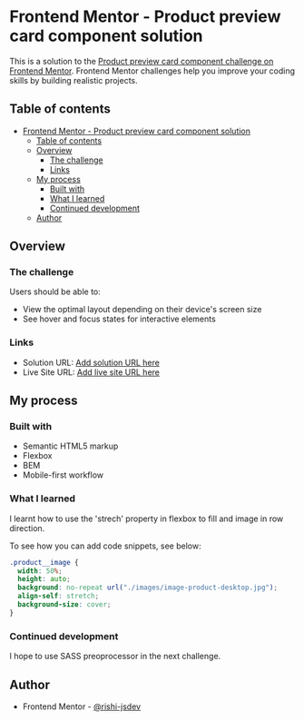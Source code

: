 # Frontend Mentor - Product preview card component solution

This is a solution to the [Product preview card component challenge on Frontend Mentor](https://www.frontendmentor.io/challenges/product-preview-card-component-GO7UmttRfa). Frontend Mentor challenges help you improve your coding skills by building realistic projects.

## Table of contents

- [Frontend Mentor - Product preview card component solution](#frontend-mentor---product-preview-card-component-solution)
  - [Table of contents](#table-of-contents)
  - [Overview](#overview)
    - [The challenge](#the-challenge)
    - [Links](#links)
  - [My process](#my-process)
    - [Built with](#built-with)
    - [What I learned](#what-i-learned)
    - [Continued development](#continued-development)
  - [Author](#author)

## Overview

### The challenge

Users should be able to:

- View the optimal layout depending on their device's screen size
- See hover and focus states for interactive elements

### Links

- Solution URL: [Add solution URL here](https://github.com/rishi-jsdev/02-product-card-component)
- Live Site URL: [Add live site URL here](https://rishi-jsdev.github.io/02-product-card-component/)

## My process

### Built with

- Semantic HTML5 markup
- Flexbox
- BEM
- Mobile-first workflow

### What I learned

I learnt how to use the 'strech' property in flexbox to fill and image in row direction.

To see how you can add code snippets, see below:

```css
.product__image {
  width: 50%;
  height: auto;
  background: no-repeat url("./images/image-product-desktop.jpg");
  align-self: stretch;
  background-size: cover;
}
```

### Continued development

I hope to use SASS preoprocessor in the next challenge.

## Author

- Frontend Mentor - [@rishi-jsdev](https://www.frontendmentor.io/profile/rishi-jsdev)
